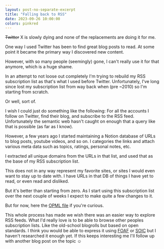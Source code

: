 ```yaml
---
layout: post-no-separate-excerpt
title: "Falling back to RSS"
date: 2023-09-26 10:00:00
colors: pinkred
---
```


~~Twitter~~ X is slowly dying and none of the replacements are doing it for me.

One way I used Twitter has been to find great blog posts to read. At some point it became the primary way I discovered new content.

However, with so many people (seemingly) gone, I can't really use it for that anymore, which is a huge shame.

In an attempt to not loose out completely I'm trying to rebuild my RSS subscription list as that's what I used before Twitter. Unfortunately, I've long since lost my subscription list from way back when (pre ~2010) so I'm starting from scratch.

Or well, sort of.

I wish I could just do something like the following: For all the accounts I follow on Twitter, find their blog, and subscribe to the RSS feed. Unfortunately the semantic web hasn't caught on enough that a query like that is possible (as far as I know).

However, a few years ago I started maintaining a Notion database of URLs to blog posts, youtube videos, and so on. I categories the links and attach various meta data such as topics, ratings, personal notes, etc.

I extracted all unique domains from the URLs in that list, and used that as the base of my RSS subscription list.

This does not in any way represent my favorite sites, or sites I would even want to stay up to date with. I have URLs in that DB of things I have yet to read, or even read and disliked.

But it's better than starting from zero. As I start using this subscription list over the next couple of weeks I expect to make quite a few changes to it.

But for now, here the [OPML file](https://github.com/mads-hartmann/mads-hartmann.com/tree/main/sites/blog.mads-hartmann.com/blob/feeds-2023-09-26.opml) if you're curious.

This whole process has made we wish there was an easier way to explore RSS feeds. What I'd really love is to be able to browse other peoples subscription lists. Like the old-school blogrolls but based on open standards. I think you would be able to express it using [FOAF](http://xmlns.com/foaf/0.1/) or [SOIC](http://sioc-project.org/) but I haven't researched it enough yet. If this keeps interesting me I'll follow up with another blog post on the topic ☺️